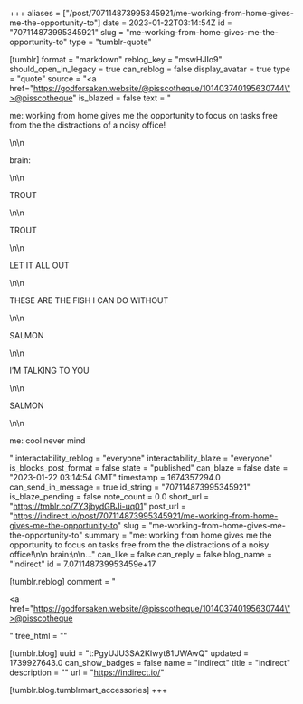 +++
aliases = ["/post/707114873995345921/me-working-from-home-gives-me-the-opportunity-to"]
date = 2023-01-22T03:14:54Z
id = "707114873995345921"
slug = "me-working-from-home-gives-me-the-opportunity-to"
type = "tumblr-quote"

[tumblr]
format = "markdown"
reblog_key = "mswHJIo9"
should_open_in_legacy = true
can_reblog = false
display_avatar = true
type = "quote"
source = "<a href=\"https://godforsaken.website/@pisscotheque/101403740195630744\">@pisscotheque</a>"
is_blazed = false
text = "<p>me: working from home gives me the opportunity to focus on tasks free from the the distractions of a noisy office!</p>\n\n<p>brain:</p>\n\n<p>TROUT</p>\n\n<p>TROUT</p>\n\n<p>LET IT ALL OUT</p>\n\n<p>THESE ARE THE FISH I CAN DO WITHOUT</p>\n\n<p>SALMON</p>\n\n<p>I’M TALKING TO YOU</p>\n\n<p>SALMON</p>\n\n<p>me: cool never mind</p>"
interactability_reblog = "everyone"
interactability_blaze = "everyone"
is_blocks_post_format = false
state = "published"
can_blaze = false
date = "2023-01-22 03:14:54 GMT"
timestamp = 1674357294.0
can_send_in_message = true
id_string = "707114873995345921"
is_blaze_pending = false
note_count = 0.0
short_url = "https://tmblr.co/ZY3jbydGBJi-uq01"
post_url = "https://indirect.io/post/707114873995345921/me-working-from-home-gives-me-the-opportunity-to"
slug = "me-working-from-home-gives-me-the-opportunity-to"
summary = "me: working from home gives me the opportunity to focus on tasks free from the the distractions of a noisy office!\n\n brain:\n\n..."
can_like = false
can_reply = false
blog_name = "indirect"
id = 7.071148739953459e+17

[tumblr.reblog]
comment = "<p><a href=\"https://godforsaken.website/@pisscotheque/101403740195630744\">@pisscotheque</a></p>"
tree_html = ""

[tumblr.blog]
uuid = "t:PgyUJU3SA2Klwyt81UWAwQ"
updated = 1739927643.0
can_show_badges = false
name = "indirect"
title = "indirect"
description = ""
url = "https://indirect.io/"

[tumblr.blog.tumblrmart_accessories]
+++
